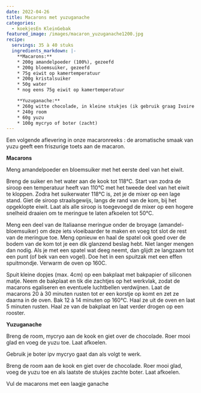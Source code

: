 ```yaml
---
date: 2022-04-26
title: Macarons met yuzuganache 
categories:
  - koekjesEn KleinGebak
featured_image: /images/macaron_yuzuganache1200.jpg
recipe:
  servings: 35 à 40 stuks
  ingredients_markdown: |-
    **Macarons:**
    * 200g amandelpoeder (100%), gezeefd
    * 200g bloemsuiker, gezeefd
    * 75g eiwit op kamertemperatuur
    * 200g kristalsuiker
    * 50g water
    * nog eens 75g eiwit op kamertemperatuur

    **Yuzuganache:**
    * 260g witte chocolade, in kleine stukjes (ik gebruik graag Ivoire 35% van Valrhona)
    * 240g room
    * 60g yuzu
    * 100g mycryo of boter (zacht)
---
```

Een volgende aflevering in onze macaronreeks : de aromatische smaak van yuzu geeft een friszurige toets aan de macaron.

<!--more-->

**Macarons**

Meng amandelpoeder en bloemsuiker met het eerste deel van het eiwit.

Breng de suiker en het water aan de kook tot 118°C.
Start van zodra de siroop een temperatuur heeft van 110°C met het tweede deel van het eiwit te kloppen.
Zodra het suikerwater 118°C is, zet je de mixer op een lage stand. Giet de siroop straalsgewijs, langs de rand van de kom, bij het opgeklopte eiwit.
Laat als alle siroop is toegevoegd de mixer op een hogere snelheid draaien om te meringue  te laten afkoelen tot 50°C.

Meng een deel van de Italiaanse meringue onder de broyage (amandel-bloemsuiker) om deze iets vloeibaarder te maken en voeg tot slot de rest van de meringue toe.
Meng opnieuw en haal de spatel ook goed over de bodem van de kom tot je een dik glanzend beslag hebt.
Niet langer mengen dan nodig.
Als je met een spatel wat deeg neemt, dan glijdt ze langzaam tot een punt (of bek van een vogel).
Doe het in een spuitzak met een effen spuitmondje.
Verwarm de oven op 160C.

Spuit kleine dopjes (max. 4cm) op een bakplaat met bakpapier of siliconen matje.
Neem de bakplaat en tik die zachtjes op het werkvlak, zodat de macarons egaliseren en eventuele luchtbellen verdwijnen.
Laat de macarons 20 à 30 minuten rusten tot er een korstje op komt en zet ze daarna in de oven.
Bak 12 à 14 minuten op 160°C.
Haal ze uit de oven en laat 5 minuten rusten. Haal ze van de bakplaat en laat verder drogen op een rooster.

**Yuzuganache**

Breng de room, mycryo aan de kook en giet over de chocolade.
Roer mooi glad en voeg de yuzu toe. 
Laat afkoelen.

Gebruik je boter ipv mycryo gaat dan als volgt te werk.

Breng de room aan de kook en giet over de chocolade.
Roer mooi glad, voeg de yuzu toe en als laatste de stukjes zachte boter.
Laat afkoelen.


Vul de macarons met een laagje ganache


